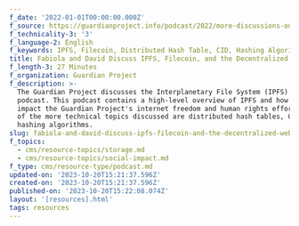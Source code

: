 ```yaml
---
f_date: '2022-01-01T00:00:00.000Z'
f_source: https://guardianproject.info/podcast/2022/more-discussions-on-ipfs.html
f_technicality-3: '3'
f_language-2: English
f_keywords: IPFS, Filecoin, Distributed Hash Table, CID, Hashing Algorithms,
title: Fabiola and David Discuss IPFS, Filecoin, and the Decentralized Web
f_length-3: 27 Minutes
f_organization: Guardian Project
f_description: >-
  The Guardian Project discusses the Interplanetary File System (IPFS) on this
  podcast. This podcast contains a high-level overview of IPFS and how it might
  impact the Guardian Project's internet freedom and human rights efforts. Some
  of the more technical topics discussed are distributed hash tables, CIDs, and
  hashing algorithms.
slug: fabiola-and-david-discuss-ipfs-filecoin-and-the-decentralized-web-8c55b
f_topics:
  - cms/resource-topics/storage.md
  - cms/resource-topics/social-impact.md
f_type: cms/resource-type/podcast.md
updated-on: '2023-10-20T15:21:37.596Z'
created-on: '2023-10-20T15:21:37.596Z'
published-on: '2023-10-20T15:22:08.074Z'
layout: '[resources].html'
tags: resources
---
```




